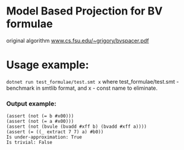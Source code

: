 # Model Based Projection for BV formulae

original algorithm www.cs.fsu.edu/~grigory/bvspacer.pdf


# Usage example:
```dotnet run test_formulae/test.smt x```
where test_formulae/test.smt - benchmark in smtlib format, and x - const name to eliminate.
### Output example:
```
(assert (not (= b #x00)))
(assert (not (= a #x00)))
(assert (not (bvule (bvadd #xff b) (bvadd #xff a))))
(assert (= ((_ extract 7 7) a) #b0))
Is under-approximation: True
Is trivial: False
```
